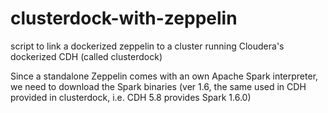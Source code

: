 # clusterdock-with-zeppelin

script to link a dockerized zeppelin to a cluster running Cloudera's dockerized CDH (called clusterdock)

Since a standalone Zeppelin comes with an own Apache Spark interpreter, we need to download the Spark binaries (ver 1.6, the same used in CDH provided in clusterdock, i.e. CDH 5.8 provides Spark 1.6.0)
